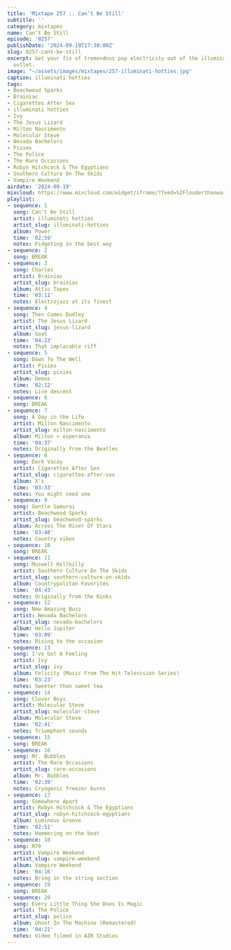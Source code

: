```yaml
---
title: 'Mixtape 257 :: Can’t Be Still'
subtitle: ''
category: mixtapes
name: Can’t Be Still
episode: '0257'
publishDate: '2024-09-19T17:30:00Z'
slug: 0257-cant-be-still
excerpt: Get your fix of tremendous pop electricity out of the illuminati hotties
  outlet.
image: "~/assets/images/mixtapes/257-illuminati-hotties.jpg"
caption: illuminati hotties
tags:
- Beachwood Sparks
- Brainiac
- Cigarettes After Sex
- illuminati hotties
- Ivy
- The Jesus Lizard
- Milton Nascimento
- Molecular Steve
- Nevada Bachelors
- Pixies
- The Police
- The Rare Occasions
- Robyn Hitchcock & The Egyptians
- Southern Culture On The Skids
- Vampire Weekend
airdate: '2024-09-19'
mixcloud: https://www.mixcloud.com/widget/iframe/?feed=%2Flouderthanwar%2Fthe-mixtape-257-cant-be-still-2024-09-19%2F&hide_artwork=1&hide_cover=1
playlist:
- sequence: 1
  song: Can't Be Still
  artist: illuminati hotties
  artist_slug: illuminati-hotties
  album: Power
  time: '02:59'
  notes: Fidgeting in the best way
- sequence: 2
  song: BREAK
- sequence: 3
  song: Charles
  artist: Brainiac
  artist_slug: brainiac
  album: Attic Tapes
  time: '03:11'
  notes: Electrojazz at its finest
- sequence: 4
  song: Then Comes Dudley
  artist: The Jesus Lizard
  artist_slug: jesus-lizard
  album: Goat
  time: '04:23'
  notes: That implacable riff
- sequence: 5
  song: Down To The Well
  artist: Pixies
  artist_slug: pixies
  album: Demos
  time: '02:12'
  notes: Live descent
- sequence: 6
  song: BREAK
- sequence: 7
  song: A Day in the Life
  artist: Milton Nascimento
  artist_slug: milton-nascimento
  album: Milton + esperanza
  time: '04:37'
  notes: Originally from the Beatles
- sequence: 8
  song: Dark Vacay
  artist: Cigarettes After Sex
  artist_slug: cigarettes-after-sex
  album: X's
  time: '03:33'
  notes: You might need one
- sequence: 9
  song: Gentle Samurai
  artist: Beachwood Sparks
  artist_slug: beachwood-sparks
  album: Across The River Of Stars
  time: '03:48'
  notes: Country vibes
- sequence: 10
  song: BREAK
- sequence: 11
  song: Muswell Hillbilly
  artist: Southern Culture On The Skids
  artist_slug: southern-culture-on-skids
  album: Countrypolitan Favorites
  time: '04:43'
  notes: Originally from the Kinks
- sequence: 12
  song: New Amazing Buzz
  artist: Nevada Bachelors
  artist_slug: nevada-bachelors
  album: Hello Jupiter
  time: '03:09'
  notes: Rising to the occasion
- sequence: 13
  song: I've Got A Feeling
  artist: Ivy
  artist_slug: ivy
  album: Felicity (Music From The Hit Television Series)
  time: '03:23'
  notes: Sweeter than sweet tea
- sequence: 14
  song: Clover Boys
  artist: Molecular Steve
  artist_slug: molecular-steve
  album: Molecular Steve
  time: '02:41'
  notes: Triumphant sounds
- sequence: 15
  song: BREAK
- sequence: 16
  song: Mr. Bubbles
  artist: The Rare Occasions
  artist_slug: rare-occasions
  album: Mr. Bubbles
  time: '02:39'
  notes: Cryogenic freezer burns
- sequence: 17
  song: Somewhere Apart
  artist: Robyn Hitchcock & The Egyptians
  artist_slug: robyn-hitchcock-egyptians
  album: Luminous Groove
  time: '02:51'
  notes: Hammering on the beat
- sequence: 18
  song: M79
  artist: Vampire Weekend
  artist_slug: vampire-weekend
  album: Vampire Weekend
  time: '04:16'
  notes: Bring in the string section
- sequence: 19
  song: BREAK
- sequence: 20
  song: Every Little Thing She Does Is Magic
  artist: The Police
  artist_slug: police
  album: Ghost In The Machine (Remastered)
  time: '04:21'
  notes: Video filmed in AIR Studios
---
```


